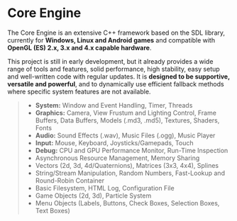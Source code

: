 # Core Engine

The Core Engine is an extensive C++ framework based on the SDL library, currently for **Windows, Linux and Android games** and compatible with **OpenGL (ES) 2.x, 3.x and 4.x capable hardware**.

This project is still in early development, but it already provides a wide range of tools and features, solid performance, high stability, easy setup and well-written code with regular updates. It is **designed to be supportive, versatile and powerful**, and to dynamically use efficient fallback methods where specific system features are not available.

> - **System:** Window and Event Handling, Timer, Threads
> - **Graphics:** Camera, View Frustum and Lighting Control, Frame Buffers, Data Buffers, Models (.md3, .md5), Textures, Shaders, Fonts
> - **Audio:** Sound Effects (.wav), Music Files (.ogg), Music Player
> - **Input:** Mouse, Keyboard, Joysticks/Gamepads, Touch
> - **Debug:** CPU and GPU Performance Monitor, Run-Time Inspection
> - Asynchronous Resource Management, Memory Sharing
> - Vectors (2d, 3d, 4d/Quaternions), Matrices (3x3, 4x4), Splines
> - String/Stream Manipulation, Random Numbers, Fast-Lookup and Round-Robin Container
> - Basic Filesystem, HTML Log, Configuration File
> - Game Objects (2d, 3d), Particle System
> - Menu Objects (Labels, Buttons, Check Boxes, Selection Boxes, Text Boxes)
